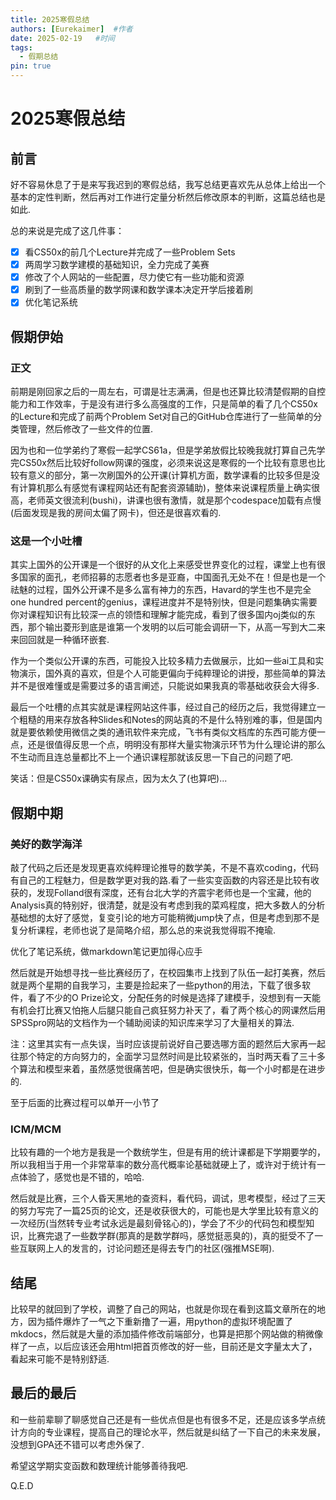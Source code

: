 ```yaml
---
title: 2025寒假总结
authors: [Eurekaimer]  #作者
date: 2025-02-19   #时间
tags:
  - 假期总结 
pin: true
---
```

# 2025寒假总结

## 前言

好不容易休息了于是来写我迟到的寒假总结，我写总结更喜欢先从总体上给出一个基本的定性判断，然后再对工作进行定量分析然后修改原本的判断，这篇总结也是如此.

总的来说是完成了这几件事：
- [x] 看CS50x的前几个Lecture并完成了一些Problem Sets
- [x] 两周学习数学建模的基础知识，全力完成了美赛
- [x] 修改了个人网站的一些配置，尽力使它有一些功能和资源
- [x] 刷到了一些高质量的数学网课和数学课本决定开学后接着刷
- [x] 优化笔记系统

## 假期伊始

### 正文

前期是刚回家之后的一周左右，可谓是壮志满满，但是也还算比较清楚假期的自控能力和工作效率，于是没有进行多么高强度的工作，只是简单的看了几个CS50x的Lecture和完成了前两个Problem Set对自己的GitHub仓库进行了一些简单的分类管理，然后修改了一些文件的位置.

因为也和一位学弟约了寒假一起学CS61a，但是学弟放假比较晚我就打算自己先学完CS50x然后比较好follow网课的强度，必须来说这是寒假的一个比较有意思也比较有意义的部分，第一次刷国外的公开课(计算机方面，数学课看的比较多但是没有计算机那么有感觉有课程网站还有配套资源辅助)，整体来说课程质量上确实很高，老师英文很流利(bushi)，讲课也很有激情，就是那个codespace加载有点慢(后面发现是我的房间太偏了网卡)，但还是很喜欢看的.

### 这是一个小吐槽

其实上国外的公开课是一个很好的从文化上来感受世界变化的过程，课堂上也有很多国家的面孔，老师招募的志愿者也多是亚裔，中国面孔无处不在！但是也是一个祛魅的过程，国外公开课不是多么富有神力的东西，Havard的学生也不是完全one hundred percent的genius，课程进度并不是特别快，但是问题集确实需要你对课程知识有比较深一点的领悟和理解才能完成，看到了很多国内oj类似的东西，那个输出菱形到底是谁第一个发明的以后可能会调研一下，从高一写到大二来来回回就是一种循环嵌套.

作为一个类似公开课的东西，可能投入比较多精力去做展示，比如一些ai工具和实物演示，国外真的喜欢，但是个人可能更偏向于纯粹理论的讲授，那些简单的算法并不是很难懂或是需要过多的语言阐述，只能说如果我真的零基础收获会大得多.

最后一个吐槽的点其实就是课程网站这件事，经过自己的经历之后，我觉得建立一个粗糙的用来存放各种Slides和Notes的网站真的不是什么特别难的事，但是国内就是要依赖使用微信之类的通讯软件来完成，飞书有类似文档库的东西可能方便一点，还是很值得反思一个点，明明没有那样大量实物演示环节为什么理论讲的那么不生动而且连总量都比不上一个通识课程那就该反思一下自己的问题了吧.

笑话：但是CS50x课确实有尿点，因为太久了(也算吧)...

## 假期中期


### 美好的数学海洋

敲了代码之后还是发现更喜欢纯粹理论推导的数学美，不是不喜欢coding，代码有自己的工程魅力，但是数学更对我的路.看了一些实变函数的内容还是比较有收获的，发现Folland很有深度，还有台北大学的齐震宇老师也是一个宝藏，他的Analysis真的特别好，很清楚，就是没有考虑到我的菜鸡程度，把大多数人的分析基础想的太好了感觉，复变引论的地方可能稍微jump快了点，但是考虑到那不是复分析课程，老师也说了是简略介绍，那么总的来说我觉得瑕不掩瑜.


优化了笔记系统，做markdown笔记更加得心应手

然后就是开始想寻找一些比赛经历了，在校园集市上找到了队伍一起打美赛，然后就是两个星期的自我学习，主要是捡起来了一些python的用法，下载了很多软件，看了不少的O Prize论文，分配任务的时候是选择了建模手，没想到有一天能有机会打比赛又怕拖人后腿只能自己疯狂努力补天了，看了两个核心的网课然后用SPSSpro网站的文档作为一个辅助阅读的知识库来学习了大量相关的算法.

注：这里其实有一点失误，当时应该提前说好自己要选哪方面的题然后大家再一起往那个特定的方向努力的，全面学习显然时间是比较紧张的，当时两天看了三十多个算法和模型来着，虽然感觉很痛苦吧，但是确实很快乐，每一个小时都是在进步的.

至于后面的比赛过程可以单开一小节了


### ICM/MCM


比较有趣的一个地方是我是一个数统学生，但是有用的统计课都是下学期要学的，所以我相当于用一个非常草率的数分高代概率论基础就硬上了，或许对于统计有一点体验了，感觉也是不错的，哈哈.


然后就是比赛，三个人昏天黑地的查资料，看代码，调试，思考模型，经过了三天的努力写完了一篇25页的论文，还是收获很大的，可能也是大学里比较有意义的一次经历(当然转专业考试永远是最刻骨铭心的)，学会了不少的代码包和模型知识，比赛完退了一些数学群(那真的是数学群吗，感觉挺恶臭的)，真的挺受不了一些互联网上人的发言的，讨论问题还是得去专门的社区(强推MSE啊).


## 结尾

比较早的就回到了学校，调整了自己的网站，也就是你现在看到这篇文章所在的地方，因为插件爆炸了一气之下重新撸了一遍，用python的虚拟环境配置了mkdocs，然后就是大量的添加插件修改前端部分，也算是把那个网站做的稍微像样了一点，以后应该还会用html把首页修改的好一些，目前还是文字量太大了，看起来可能不是特别舒适.

## 最后的最后


和一些前辈聊了聊感觉自己还是有一些优点但是也有很多不足，还是应该多学点统计方向的专业课程，提高自己的理论水平，然后就是纠结了一下自己的未来发展，没想到GPA还不错可以考虑外保了.


希望这学期实变函数和数理统计能够善待我吧.


Q.E.D














